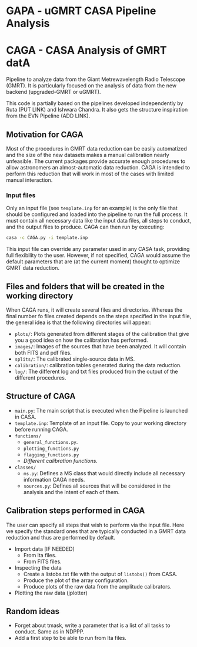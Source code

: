 # GAPA - uGMRT CASA Pipeline Analysis
# CAGA - CASA Analysis of GMRT datA


Pipeline to analyze data from the Giant Metrewavelength Radio Telescope (GMRT). It is particularly focused on the analysis of data from the new backend (upgraded-GMRT or uGMRT).



<!-- ## Acknowledgements -->

This code is partially based on the pipelines developed independently by Ruta (PUT LINK) and Ishwara Chandra. It also gets the structure inspiration from the EVN Pipeline (ADD LINK).


##  Motivation for CAGA

Most of the procedures in GMRT data reduction can be easily automatized and the size of the new datasets makes a manual calibration nearly unfeasible. The current packages provide accurate enough procedures to allow astronomers an almost-automatic data reduction. CAGA is intended to perform this reduction that will work in most of the cases with limited manual interaction.


### Input files

Only an input file (see `template.inp` for an example) is the only file that should be configured and loaded into the pipeline to run the full process. It must contain all necessary data like the input data files, all steps to conduct, and the output files to produce.
CAGA can then run by executing:

```bash
casa -c CAGA.py -i template.inp
```

This input file can override any parameter used in any CASA task, providing full flexibility to the user. However, if not specified, CAGA would assume the default parameters that are (at the current moment) thought to optimize GMRT data reduction.


## Files and folders that will be created in the working directory

When CAGA runs, it will create several files and directories. Whereas the final number fo files created depends on the steps specified in the input file, the general idea is that the following directories will appear:
- `plots/`: Plots generated from different stages of the calibration that give you a good idea on how the calibration has performed.
- `images/`: Images of the sources that have been analyzed. It will contain both FITS and pdf files.
- `splits/`: The calibrated single-source data in MS.
- `calibration/`: calibration tables generated during the data reduction.
- `log/`: The different log and txt files produced from the output of the different procedures.



## Structure of CAGA

- `main.py`: The main script that is executed when the Pipeline is launched in CASA.
- `template.inp`: Template of an input file. Copy to your working directory before running CAGA.
- `functions/`
    - `general_functions.py`.
    - `plotting_functions.py`
    - `flagging_functions.py`
    -  *Different calibration functions.*
- `classes/`
    - `ms.py`: Defines a MS class that would directly include all necessary information CAGA needs.
    - `sources.py`: Defines all sources that will be considered in the analysis and the intent of each of them.


## Calibration steps performed in CAGA

The user can specify all steps that wish to perform via the input file. Here we specify the standard ones that are typically conducted in a GMRT data reduction and thus are performed by default.

- Import data [IF NEEDED]
    - From lta files.
    - From FITS files.
- Inspecting the data
    - Create a listobs.txt file with the output of `listobs()` from CASA.
    - Produce the plot of the array configuration.
    - Produce plots of the raw data from the amplitude calibrators.
- Plotting the raw data (jplotter)




## Random ideas

- Forget about tmask, write a parameter that is a list of all tasks to conduct. Same as in NDPPP.
- Add a first step to be able to run from lta files.

